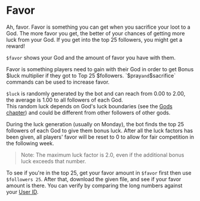# Favor

Ah, favor. Favor is something you can get when you sacrifice your loot to a God. The more favor you get, the better of your chances of getting more luck from your God. 
If you get into the top 25 followers, you might get a reward!

`$favor` shows your God and the amount of favor you have with them.

Favor is something players need to gain with their God in order to get Bonus $luck multiplier if they got to Top 25 $followers. `$pray` and `$sacrifice` commands can be used to increase favor.

`$luck` is randomly generated by the bot and can reach from 0.00 to 2.00, the average is 1.00 to all followers of each God.  
This random luck depends on God's luck boundaries (see the [Gods chapter](./gods.md)) and could be different from other followers of other gods. 

During the luck generation (usually on Monday), the bot finds the top 25 followers of each God to give them bonus luck. After all the luck factors has been given, all players' favor will be reset to 0 to allow for fair competition in the following week.

> Note: The maximum luck factor is 2.0, even if the additional bonus luck exceeds that number.

To see if you're in the top 25, get your favor amount in `$favor` first then use `$followers 25`. After that, download the given file, and see if your favor amount is there. You can verify by comparing the long numbers against your [User ID](https://support.discord.com/hc/en-us/articles/206346498-Where-can-I-find-my-User-Server-Message-ID-).